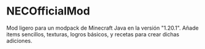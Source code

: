 # NECOfficialMod
Mod ligero para un modpack de Minecraft Java en la versión "1.20.1". Añade items sencillos, texturas, logros básicos, y recetas para crear dichas adiciones.
